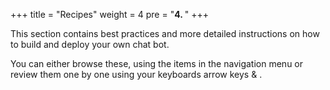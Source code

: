 +++
title = "Recipes"
weight = 4
pre = "<b>4. </b>"
+++

This section contains best practices and more detailed instructions on how to
build and deploy your own chat bot. 

You can either browse these, using the items in the navigation menu or review them
one by one using your keyboards arrow keys 
<i class="far fa-arrow-alt-circle-left"></i> & <i class="far fa-arrow-alt-circle-right"></i>.

